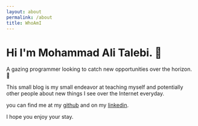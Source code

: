 ```yaml
---
layout: about
permalink: /about
title: WhoAmI
---
```


# Hi I'm Mohammad Ali Talebi. 🦫

A gazing programmer looking to catch new opportunities over the horizon. 🙂

This small blog is my small endeavor at teaching myself and potentially other people about new things I see over the Internet everyday.

you can find me at my [github](https://github.com/thisnotalfred) and on my [linkedin](https://www.linkedin.com/in/mohammadalitalebi/).

I hope you enjoy your stay.